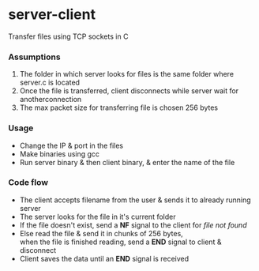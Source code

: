 # server-client

Transfer files using TCP sockets in C

### Assumptions 
1. The folder in which server looks for files is the same folder where server.c is located
2. Once the file is transferred, client disconnects while server wait for anotherconnection
3. The max packet size for transferring file is chosen 256 bytes

### Usage
* Change the IP & port in the files
* Make binaries using gcc
* Run server binary & then client binary, & enter the name of the file


### Code flow
* The client accepts filename from the user & sends it to already running server
* The server looks for the file in it's current folder
* If the file doesn't exist, send a **NF** signal to the client for _file not found_
* Else read the file & send it in chunks of 256 bytes,<br>
when the file is finished reading, send a **END** signal to client & disconnect
* Client saves the data until an **END** signal is received
